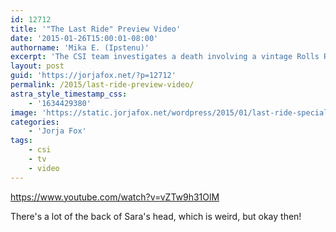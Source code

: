 ```yaml
---
id: 12712
title: '"The Last Ride" Preview Video'
date: '2015-01-26T15:00:01-08:00'
authorname: 'Mika E. (Ipstenu)'
excerpt: 'The CSI team investigates a death involving a vintage Rolls Royce and a chrome-covered victim, on CSI at a special night and time, Tuesday, Jan. 27 at 10/9c. Only CBS'
layout: post
guid: 'https://jorjafox.net/?p=12712'
permalink: /2015/last-ride-preview-video/
astra_style_timestamp_css:
    - '1634429380'
image: 'https://static.jorjafox.net/wordpress/2015/01/last-ride-special.jpg'
categories:
    - 'Jorja Fox'
tags:
    - csi
    - tv
    - video
---
```


https://www.youtube.com/watch?v=vZTw9h31OlM

There's a lot of the back of Sara's head, which is weird, but okay then!

